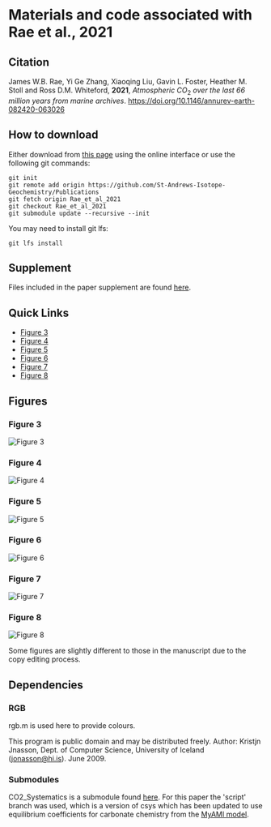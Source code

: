 # Materials and code associated with Rae et al., 2021

## Citation
James W.B. Rae, Yi Ge Zhang, Xiaoqing Liu, Gavin L. Foster, Heather M. Stoll and Ross D.M. Whiteford, **2021**, _Atmospheric CO_<sub>2</sub> _over the last 66 million years from marine archives_. https://doi.org/10.1146/annurev-earth-082420-063026

## How to download
Either download from [this page](https://github.com/St-Andrews-Isotope-Geochemistry/Private_Publications/tree/Rae_et_al_2021) using the online interface or use the following git commands:
```
git init
git remote add origin https://github.com/St-Andrews-Isotope-Geochemistry/Publications
git fetch origin Rae_et_al_2021
git checkout Rae_et_al_2021
git submodule update --recursive --init
```

You may need to install git lfs:
```
git lfs install
```

## Supplement
Files included in the paper supplement are found [here](./Data/Supplements/).

## Quick Links
- [Figure 3](#figure-3)
- [Figure 4](#figure-4)
- [Figure 5](#figure-5)
- [Figure 6](#figure-6)
- [Figure 7](#figure-7)
- [Figure 8](#figure-8)

## Figures
### Figure 3
  ![Figure 3][figure3]
### Figure 4
  ![Figure 4][figure4]  
### Figure 5
  ![Figure 5][figure5]
### Figure 6
  ![Figure 6][figure6]
### Figure 7
  ![Figure 7][figure7]
### Figure 8
  ![Figure 8][figure8]

Some figures are slightly different to those in the manuscript due to the copy editing process.

## Dependencies
### RGB
rgb.m is used here to provide colours.

This program is public domain and may be distributed freely.
Author: Kristjn Jnasson, Dept. of Computer Science, University of Iceland (jonasson@hi.is). June 2009.

### Submodules
CO2_Systematics is a submodule found [here](https://github.com/St-Andrews-Isotope-Geochemistry/CO2_Systematics). For this paper the 'script' branch was used, which is a version of csys which has been updated to use equilibrium coefficients for carbonate chemistry from the [MyAMI model](https://github.com/St-Andrews-Isotope-Geochemistry/MyAMI).

[figure3]: ./Figures/DIC_Alkalinity_Contours.png "Relationships between key components of the CO2 system as a function of the master variables, alkalinity and DIC"
[figure4]: ./Figures/Cenozoic_d18O_Ep_CoccoLength_b_CO2.png "Updated CO2 reconstructions from alkenone &delta;13C"
[figure5]: ./Figures/Cenozoic_d18O_d11B_d11Bsw_pH_CO2.png "Boron isotope derived estimates of pH and CO2"
[figure6]: ./Figures/Cenozoic_SurfaceTemperature_SeaLevel_CO2.png "Cenozoic CO2 and global climate"
[figure7]: ./Figures/Cenozoic_CO2_dTemperature.png "Relationship between CO2 and climate over the Cenozoic"
[figure8]: ./Figures/Cenozoic_CO2_SSPs.png "Paleo CO2 context for future CO2 change scenarios"
